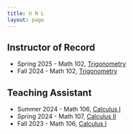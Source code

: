 ```yaml
---
title: U N L
layout: page
---
```


## Instructor of Record

- Spring 2025 - Math 102, [Trigonometry](https://catalog.unl.edu/undergraduate/courses/math/#:~:text=Trigonometry)
- Fall 2024 - Math 102, [Trigonometry](https://catalog.unl.edu/undergraduate/courses/math/#:~:text=Trigonometry)

## Teaching Assistant

- Summer 2024 - Math 106, [Calculus I](https://catalog.unl.edu/undergraduate/courses/math/#:~:text=Calculus%20I)
- Spring 2024 - Math 107, [Calculus II](https://catalog.unl.edu/undergraduate/courses/math/#:~:text=Calculus%20II)
- Fall 2023 - Math 106, [Calculus I](https://catalog.unl.edu/undergraduate/courses/math/#:~:text=Calculus%20I)
